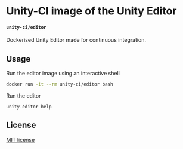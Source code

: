 # Unity-CI image of the Unity Editor

#### `unity-ci/editor`

Dockerised Unity Editor made for continuous integration.

## Usage

Run the editor image using an interactive shell

```bash
docker run -it --rm unity-ci/editor bash
```

Run the editor 

```bash
unity-editor help
```

## License

[MIT license](https://github.com/Unity-CI/docker/blob/main/LICENSE)

